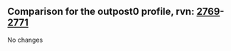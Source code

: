## Comparison for the outpost0 profile, rvn: [2769](https://github.com/PRO100KatYT/FortniteProfileRevisions/tree/main/profiles/outpost0/2769%20outpost0.json)-[2771](https://github.com/PRO100KatYT/FortniteProfileRevisions/tree/main/profiles/outpost0/2771%20outpost0.json)

No changes
